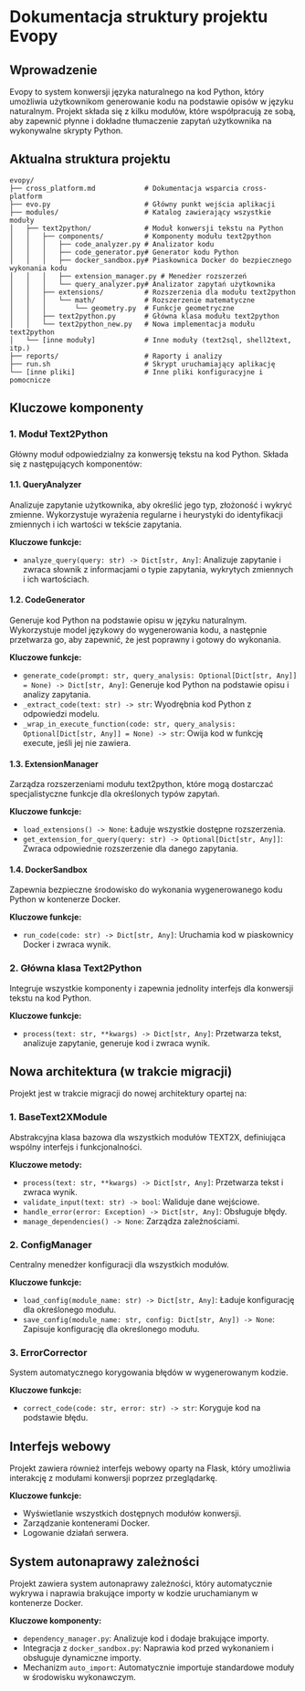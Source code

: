 # Dokumentacja struktury projektu Evopy

## Wprowadzenie

Evopy to system konwersji języka naturalnego na kod Python, który umożliwia użytkownikom generowanie kodu na podstawie opisów w języku naturalnym. Projekt składa się z kilku modułów, które współpracują ze sobą, aby zapewnić płynne i dokładne tłumaczenie zapytań użytkownika na wykonywalne skrypty Python.

## Aktualna struktura projektu

```
evopy/
├── cross_platform.md            # Dokumentacja wsparcia cross-platform
├── evo.py                       # Główny punkt wejścia aplikacji
├── modules/                     # Katalog zawierający wszystkie moduły
│   ├── text2python/             # Moduł konwersji tekstu na Python
│   │   ├── components/          # Komponenty modułu text2python
│   │   │   ├── code_analyzer.py # Analizator kodu
│   │   │   ├── code_generator.py# Generator kodu Python
│   │   │   ├── docker_sandbox.py# Piaskownica Docker do bezpiecznego wykonania kodu
│   │   │   ├── extension_manager.py # Menedżer rozszerzeń
│   │   │   └── query_analyzer.py# Analizator zapytań użytkownika
│   │   ├── extensions/          # Rozszerzenia dla modułu text2python
│   │   │   └── math/            # Rozszerzenie matematyczne
│   │   │       └── geometry.py  # Funkcje geometryczne
│   │   ├── text2python.py       # Główna klasa modułu text2python
│   │   └── text2python_new.py   # Nowa implementacja modułu text2python
│   └── [inne moduły]            # Inne moduły (text2sql, shell2text, itp.)
├── reports/                     # Raporty i analizy
├── run.sh                       # Skrypt uruchamiający aplikację
└── [inne pliki]                 # Inne pliki konfiguracyjne i pomocnicze
```

## Kluczowe komponenty

### 1. Moduł Text2Python

Główny moduł odpowiedzialny za konwersję tekstu na kod Python. Składa się z następujących komponentów:

#### 1.1. QueryAnalyzer

Analizuje zapytanie użytkownika, aby określić jego typ, złożoność i wykryć zmienne. Wykorzystuje wyrażenia regularne i heurystyki do identyfikacji zmiennych i ich wartości w tekście zapytania.

**Kluczowe funkcje:**
- `analyze_query(query: str) -> Dict[str, Any]`: Analizuje zapytanie i zwraca słownik z informacjami o typie zapytania, wykrytych zmiennych i ich wartościach.

#### 1.2. CodeGenerator

Generuje kod Python na podstawie opisu w języku naturalnym. Wykorzystuje model językowy do wygenerowania kodu, a następnie przetwarza go, aby zapewnić, że jest poprawny i gotowy do wykonania.

**Kluczowe funkcje:**
- `generate_code(prompt: str, query_analysis: Optional[Dict[str, Any]] = None) -> Dict[str, Any]`: Generuje kod Python na podstawie opisu i analizy zapytania.
- `_extract_code(text: str) -> str`: Wyodrębnia kod Python z odpowiedzi modelu.
- `_wrap_in_execute_function(code: str, query_analysis: Optional[Dict[str, Any]] = None) -> str`: Owija kod w funkcję execute, jeśli jej nie zawiera.

#### 1.3. ExtensionManager

Zarządza rozszerzeniami modułu text2python, które mogą dostarczać specjalistyczne funkcje dla określonych typów zapytań.

**Kluczowe funkcje:**
- `load_extensions() -> None`: Ładuje wszystkie dostępne rozszerzenia.
- `get_extension_for_query(query: str) -> Optional[Dict[str, Any]]`: Zwraca odpowiednie rozszerzenie dla danego zapytania.

#### 1.4. DockerSandbox

Zapewnia bezpieczne środowisko do wykonania wygenerowanego kodu Python w kontenerze Docker.

**Kluczowe funkcje:**
- `run_code(code: str) -> Dict[str, Any]`: Uruchamia kod w piaskownicy Docker i zwraca wynik.

### 2. Główna klasa Text2Python

Integruje wszystkie komponenty i zapewnia jednolity interfejs dla konwersji tekstu na kod Python.

**Kluczowe funkcje:**
- `process(text: str, **kwargs) -> Dict[str, Any]`: Przetwarza tekst, analizuje zapytanie, generuje kod i zwraca wynik.

## Nowa architektura (w trakcie migracji)

Projekt jest w trakcie migracji do nowej architektury opartej na:

### 1. BaseText2XModule

Abstrakcyjna klasa bazowa dla wszystkich modułów TEXT2X, definiująca wspólny interfejs i funkcjonalności.

**Kluczowe metody:**
- `process(text: str, **kwargs) -> Dict[str, Any]`: Przetwarza tekst i zwraca wynik.
- `validate_input(text: str) -> bool`: Waliduje dane wejściowe.
- `handle_error(error: Exception) -> Dict[str, Any]`: Obsługuje błędy.
- `manage_dependencies() -> None`: Zarządza zależnościami.

### 2. ConfigManager

Centralny menedżer konfiguracji dla wszystkich modułów.

**Kluczowe funkcje:**
- `load_config(module_name: str) -> Dict[str, Any]`: Ładuje konfigurację dla określonego modułu.
- `save_config(module_name: str, config: Dict[str, Any]) -> None`: Zapisuje konfigurację dla określonego modułu.

### 3. ErrorCorrector

System automatycznego korygowania błędów w wygenerowanym kodzie.

**Kluczowe funkcje:**
- `correct_code(code: str, error: str) -> str`: Koryguje kod na podstawie błędu.

## Interfejs webowy

Projekt zawiera również interfejs webowy oparty na Flask, który umożliwia interakcję z modułami konwersji poprzez przeglądarkę.

**Kluczowe funkcje:**
- Wyświetlanie wszystkich dostępnych modułów konwersji.
- Zarządzanie kontenerami Docker.
- Logowanie działań serwera.

## System autonaprawy zależności

Projekt zawiera system autonaprawy zależności, który automatycznie wykrywa i naprawia brakujące importy w kodzie uruchamianym w kontenerze Docker.

**Kluczowe komponenty:**
- `dependency_manager.py`: Analizuje kod i dodaje brakujące importy.
- Integracja z `docker_sandbox.py`: Naprawia kod przed wykonaniem i obsługuje dynamiczne importy.
- Mechanizm `auto_import`: Automatycznie importuje standardowe moduły w środowisku wykonawczym.
